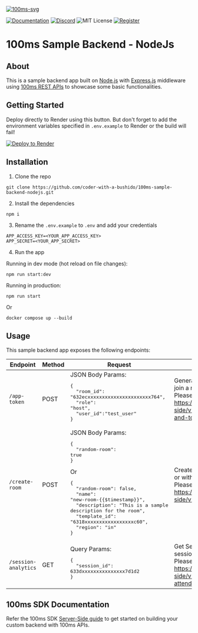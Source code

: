 [![100ms-svg](https://user-images.githubusercontent.com/93931528/205858417-8c0a0d1b-2d46-4710-9316-7418092fd3d6.svg)](https://100ms.live/)

[![Documentation](https://img.shields.io/badge/Read-Documentation-blue)](https://www.100ms.live/docs/server-side/v2/introduction/basics)
[![Discord](https://img.shields.io/discord/843749923060711464?label=Join%20on%20Discord)](https://100ms.live/discord)
![MIT License](https://img.shields.io/badge/license-MIT-blue)
[![Register](https://img.shields.io/badge/Contact-Know%20More-blue)](https://dashboard.100ms.live/register)

# 100ms Sample Backend - NodeJs

## About
This is a sample backend app built on [Node.js](https://nodejs.org/en/) with [Express.js](https://expressjs.com/) middleware using [100ms REST APIs](https://www.100ms.live/docs/server-side/v2/introduction/request-and-response) to showcase some basic functionalities.

## Getting Started
Deploy directly to Render using this button. But don't forget to add the environment variables specified in `.env.example` to Render or the build will fail!

[![Deploy to Render](https://render.com/images/deploy-to-render-button.svg)](https://render.com/deploy?repo=https://github.com/coder-with-a-bushido/100ms-sample-backend-nodejs)

## Installation
1. Clone the repo

```
git clone https://github.com/coder-with-a-bushido/100ms-sample-backend-nodejs.git
```

2. Install the dependencies

```
npm i
```

3. Rename the `.env.example` to `.env` and add your credentials

```
APP_ACCESS_KEY=<YOUR_APP_ACCESS_KEY>
APP_SECRET=<YOUR_APP_SECRET>
```

4. Run the app

Running in dev mode (hot reload on file changes):

```
npm run start:dev
```

Running in production:

```
npm run start
```

Or

```
docker compose up --build
```

## Usage

This sample backend app exposes the following endpoints:

| Endpoint | Method | Request | Description |
|---|---|---|---|
| `/app-token` | POST |JSON Body Params:<pre>{<br>&nbsp;&nbsp;"room_id": "632ecxxxxxxxxxxxxxxxxxxxxxx764",<br>&nbsp;&nbsp;"role": "host",<br>&nbsp;&nbsp;"user_id":"test_user"<br>}</pre>| Generate an auth token for a peer to join a room.<br>Please refer to https://www.100ms.live/docs/server-side/v2/introduction/authentication-and-tokens |
| `/create-room` | POST | JSON Body Params:<pre>{<br>&nbsp;&nbsp;"random-room": true<br>}</pre>Or<pre>{<br>&nbsp;&nbsp;"random-room": false,<br>&nbsp;&nbsp;"name": "new-room-{{$timestamp}}",<br>&nbsp;&nbsp;"description": "This is a sample description for the room",<br>&nbsp;&nbsp;"template_id": "6318xxxxxxxxxxxxxxxxxc60",<br>&nbsp;&nbsp;"region": "in"<br>}</pre>| Create a new room, either randomly or with the requested configuration.<br>Please refer to https://www.100ms.live/docs/server-side/v2/Rooms/create-via-api |
| `/session-analytics` | GET | Query Params:<pre>{<br>&nbsp;&nbsp;"session_id": 633dxxxxxxxxxxxxxxx7d1d2<br>}</pre>| Get Session Analytics for a specific session (like attendance).<br>Please refer to https://www.100ms.live/docs/server-side/v2/Sessions/example-build-attendance |

## 100ms SDK Documentation
Refer the 100ms SDK [Server-Side guide](https://www.100ms.live/docs/server-side/v2/introduction/basics) to get started on building your custom backend with 100ms APIs.
